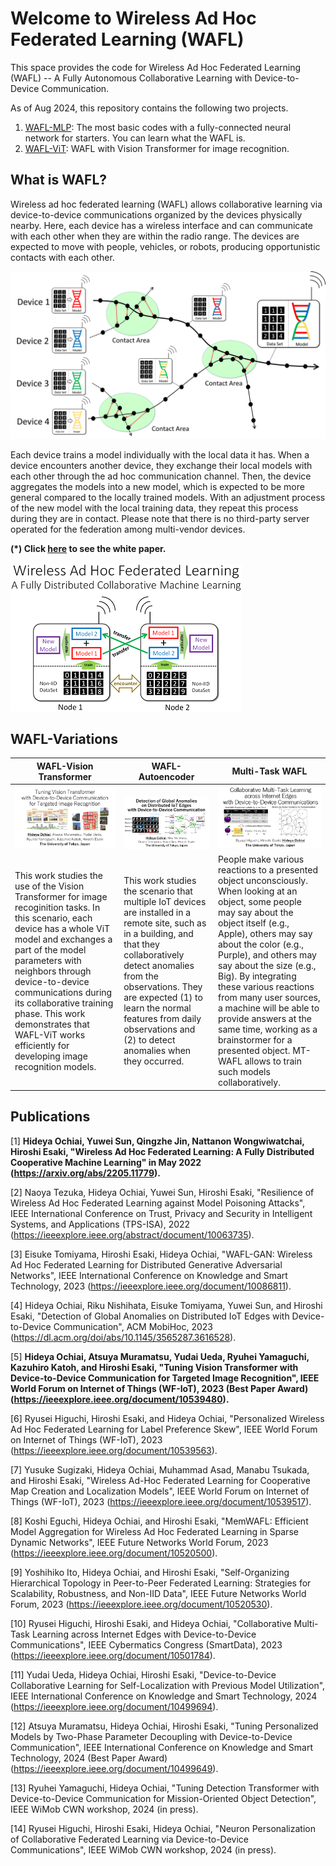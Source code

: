 # Welcome to Wireless Ad Hoc Federated Learning (WAFL)
This space provides the code for Wireless Ad Hoc Federated Learning (WAFL) -- A Fully Autonomous Collaborative Learning with Device-to-Device Communication.

As of Aug 2024, this repository contains the following two projects.
1. [WAFL-MLP](./WAFL-MLP/): The most basic codes with a fully-connected neural network for starters. You can learn what the WAFL is.
2. [WAFL-ViT](./WAFL-ViT/): WAFL with Vision Transformer for image recognition.

## What is WAFL?

Wireless ad hoc federated learning (WAFL) allows collaborative learning via device-to-device communications organized by the devices physically nearby. Here, each device has a wireless interface and can communicate with each other when they are within the radio range. The devices are expected to move with people, vehicles, or robots, producing opportunistic contacts with each other.

<img src="./WAFL-MLP/assets/wafl_contact_model_aggregation.png">

Each device trains a model individually with the local data it has. When a device encounters another device, they exchange their local models with each other through the ad hoc communication channel. Then, the device aggregates the models into a new model, which is expected to be more general compared to the locally trained models. With an adjustment process of the new model with the local training data, they repeat this process during they are in contact. Please note that there is no third-party server operated for the federation among multi-vendor devices.

**(*) Click [here](./assets/WAFL_project_en.pdf) to see the white paper.** <br /><br />
[<img src="./assets/WAFL_project.png">](./assets/WAFL_project_en.pdf)

## WAFL-Variations

| WAFL-Vision Transformer | WAFL-Autoencoder | Multi-Task WAFL |
| --- | --- | --- |
| [<img src="./assets/WAFL_ViT.png">](./assets/WAFL_ViT.pdf)　|　[<img src="./assets/WAFL_Autoencoder.png">](./assets/WAFL_Autoencoder.pdf) | [<img src="./assets/MT_WAFL.png">](./assets/MT_WAFL.pdf) |
|This work studies the use of the Vision Transformer for image recoginition tasks. In this scenario, each device has a whole ViT model and exchanges a part of the model parameters with neighbors through device-to-device communications during its collaborative training phase. This work demonstrates that WAFL-ViT works efficiently for developing image recognition models.| This work studies the scenario that multiple IoT devices are installed in a remote site, such as in a building, and that they collaboratively detect anomalies from the observations. They are expected (1) to learn the normal features from daily observations and (2) to detect anomalies when they occurred. | People make various reactions to a presented object unconsciously. When looking at an object, some people may say about the object itself (e.g., Apple), others may say about the color (e.g., Purple), and others may say about the size (e.g., Big). By integrating these various reactions from many user sources, a machine will be able to provide answers at the same time, working as a brainstormer for a presented object. MT-WAFL allows to train such models collaboratively.|

## Publications
\[1\] **Hideya Ochiai, Yuwei Sun, Qingzhe Jin, Nattanon Wongwiwatchai, Hiroshi Esaki, "Wireless Ad Hoc Federated Learning: A Fully Distributed Cooperative Machine Learning" in May 2022 (https://arxiv.org/abs/2205.11779).** 

\[2\] Naoya Tezuka, Hideya Ochiai, Yuwei Sun, Hiroshi Esaki, "Resilience of Wireless Ad Hoc Federated Learning against Model Poisoning Attacks", IEEE International Conference on Trust, Privacy and Security in Intelligent Systems, and Applications (TPS-ISA), 2022 (https://ieeexplore.ieee.org/abstract/document/10063735).

\[3\] Eisuke Tomiyama, Hiroshi Esaki, Hideya Ochiai, "WAFL-GAN: Wireless Ad Hoc Federated Learning for Distributed Generative Adversarial Networks", IEEE International Conference on Knowledge and Smart Technology, 2023 (https://ieeexplore.ieee.org/document/10086811).

\[4\] Hideya Ochiai, Riku Nishihata, Eisuke Tomiyama, Yuwei Sun, and Hiroshi Esaki, "Detection of Global Anomalies on Distributed IoT Edges with Device-to-Device Communication", ACM MobiHoc, 2023 (https://dl.acm.org/doi/abs/10.1145/3565287.3616528).

\[5\] **Hideya Ochiai, Atsuya Muramatsu, Yudai Ueda, Ryuhei Yamaguchi, Kazuhiro Katoh, and Hiroshi Esaki, "Tuning Vision Transformer with Device-to-Device Communication for Targeted Image Recognition", IEEE World Forum on Internet of Things (WF-IoT), 2023 (Best Paper Award) (https://ieeexplore.ieee.org/document/10539480).**

\[6\] Ryusei Higuchi, Hiroshi Esaki, and Hideya Ochiai, "Personalized Wireless Ad Hoc Federated Learning for Label Preference Skew", IEEE World Forum on Internet of Things (WF-IoT), 2023 (https://ieeexplore.ieee.org/document/10539563).

\[7\] Yusuke Sugizaki, Hideya Ochiai, Muhammad Asad, Manabu Tsukada, and Hiroshi Esaki, "Wireless Ad-Hoc Federated Learning for Cooperative Map Creation and Localization Models", IEEE World Forum on Internet of Things (WF-IoT), 2023 (https://ieeexplore.ieee.org/document/10539517).

\[8\] Koshi Eguchi, Hideya Ochiai, and Hiroshi Esaki, "MemWAFL: Efficient Model Aggregation for Wireless Ad Hoc Federated Learning in Sparse Dynamic Networks", IEEE Future Networks World Forum, 2023 (https://ieeexplore.ieee.org/document/10520500).

\[9\] Yoshihiko Ito, Hideya Ochiai, and Hiroshi Esaki, "Self-Organizing Hierarchical Topology in Peer-to-Peer Federated Learning: Strategies for Scalability, Robustness, and Non-IID Data", IEEE Future Networks World Forum, 2023 (https://ieeexplore.ieee.org/document/10520530).

\[10\] Ryusei Higuchi, Hiroshi Esaki, and Hideya Ochiai, "Collaborative Multi-Task Learning across Internet Edges with Device-to-Device Communications", IEEE Cybermatics Congress (SmartData), 2023 (https://ieeexplore.ieee.org/document/10501784).

\[11\] Yudai Ueda, Hideya Ochiai, Hiroshi Esaki, "Device-to-Device Collaborative Learning for Self-Localization with Previous Model Utilization", IEEE International Conference on Knowledge and Smart Technology, 2024 (https://ieeexplore.ieee.org/document/10499694).

\[12\] Atsuya Muramatsu, Hideya Ochiai, Hiroshi Esaki, "Tuning Personalized Models by Two-Phase Parameter Decoupling with Device-to-Device Communication", IEEE International Conference on Knowledge and Smart Technology, 2024 (Best Paper Award) (https://ieeexplore.ieee.org/document/10499649).

\[13\] Ryuhei Yamaguchi, Hideya Ochiai, "Tuning Detection Transformer with Device-to-Device Communication for Mission-Oriented Object Detection", IEEE WiMob CWN workshop, 2024 (in press).

\[14\] Ryusei Higuchi, Hiroshi Esaki, Hideya Ochiai, "Neuron Personalization of Collaborative Federated Learning via Device-to-Device Communications", IEEE WiMob CWN workshop, 2024 (in press).
